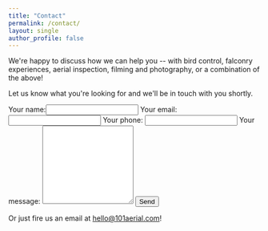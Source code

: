 ```yaml
---
title: "Contact"
permalink: /contact/
layout: single
author_profile: false
---
```


We're happy to discuss how we can help you -- with bird control, falconry experiences, aerial inspection, filming and photography, or a combination of the above!

Let us know what you're looking for and we'll be in touch with you shortly.

<form action="https://getsimpleform.com/messages?form_api_token=759e2ebdf56d3d14a69cf18872ce7c82" method="post">
  <input type='hidden' name='redirect_to' value='https://101aerial.com/contact-thanks/' />
  Your name:<input type='text' name='client_name' />
  Your email:<input type='text' name='client_email' />
  Your phone: <input type='text' name='client_phone' />
  Your message: <textarea name="message" rows="10"></textarea>
  <button type='submit' class='btn btn--primary'>Send</button>
</form>

Or just fire us an email at <a href="mailto:hello@101aerial.com?subject=101 Aerial website enquiry">hello@101aerial.com</a>!
